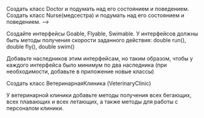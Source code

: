 Создать класс Doctor и подумать над его состоянием и поведением. Создать класс Nurse(медсестра) и подумать над его состоянием и поведением. -->

Создайте интерфейсы Goable, Flyable, Swimable. У интерфейсов должны быть методы получения скорости заданного действия: double run(), double fly(), double swim() 

Добавьте наследников этим интерфейсам, но таким образом, чтобы у каждого интерфейса было минимум по два наследника (при необходимости, добавьте в приложение новые классы) 

Создать класс ВетеринарнаяКлиника (VeterinaryClinic)

У ветеринарной клиники добавьте методы получения всех бегающих, всех плавающих и всех летающих, а также методы для работы с персоналом клиники.
 